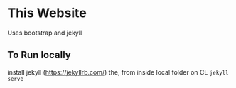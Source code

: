 # This Website 

Uses bootstrap and jekyll

## To Run locally

install jekyll (https://jekyllrb.com/)
the, from inside local folder on CL `jekyll serve`
